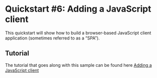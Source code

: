 # Quickstart #6: Adding a JavaScript client

This quickstart will show how to build a browser-based JavaScript client application (sometimes referred to as a “SPA”).

## Tutorial

The tutorial that goes along with this sample can be found here [Adding a JavaScript client](http://docs.identityserver.io/en/latest/quickstarts/6_javascript_client.html)
